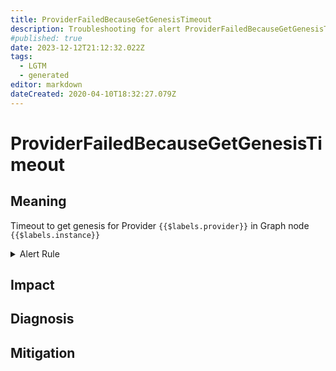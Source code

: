 ```yaml
---
title: ProviderFailedBecauseGetGenesisTimeout
description: Troubleshooting for alert ProviderFailedBecauseGetGenesisTimeout
#published: true
date: 2023-12-12T21:12:32.022Z
tags: 
  - LGTM
  - generated
editor: markdown
dateCreated: 2020-04-10T18:32:27.079Z
---
```


# ProviderFailedBecauseGetGenesisTimeout

## Meaning
[//]: # "Short paragraph that explains what the alert means"
Timeout to get genesis for Provider `{{$labels.provider}}` in Graph node `{{$labels.instance}}`

<details>
  <summary>Alert Rule</summary>

{{% rule "graph-node/graph-node-internal.yml" "ProviderFailedBecauseGetGenesisTimeout" %}}

<!-- Rule when generated

```yaml
alert: ProviderFailedBecauseGetGenesisTimeout
expr: eth_rpc_status == 4
for: 0m
labels:
    severity: critical
annotations:
    summary: Provider failed because get genesis timeout (instance {{ $labels.instance }})
    description: |-
        Timeout to get genesis for Provider `{{$labels.provider}}` in Graph node `{{$labels.instance}}`
          VALUE = {{ $value }}
          LABELS = {{ $labels }}
    runbook: https://github.com/srerun/prometheus-alerts/blob/main/content/runbooks/graph-node-internal/ProviderFailedBecauseGetGenesisTimeout.md

```

-->

</details>


## Impact
[//]: # "What could / will happen if the alert is not addressed"



## Diagnosis
[//]: # "Steps to take to identify the cause of the problem"



## Mitigation
[//]: # "The steps necessary to resolve the alert"
